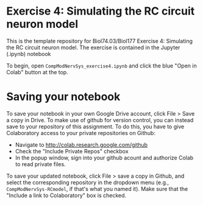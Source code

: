 # Exercise 4: Simulating the RC circuit neuron model

This is the template repository for Biol74.03/Biol177 Exercise 4: Simulating the RC circuit neuron model. The exercise is contained in the Jupyter (.ipynb) notebook

To begin, open `CompModNervSys_exercise4.ipynb` and click the blue "Open in Colab" button at the top. 

# Saving your notebook

To save your notebook in your own Google Drive account, click File > Save a copy in Drive. To make use of github for version control, you can instead save to your repository of this assignment. To do this, you have to give Colaboratory access to your private repositories on Github:

- Navigate to http://colab.research.google.com/github
- Check the "Include Private Repos" checkbox
- In the popup window, sign into your github acount and authorize Colab to read private files. 

To save your updated notebook, click File > save a copy in Github, and select the corresponding repository in the dropdown menu (e.g., `CompModNervSys-RCmodel`, if that's what you named it). Make sure that the "Include a link to Colaboratory" box is checked. 